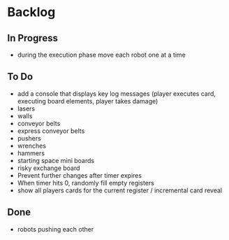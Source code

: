 # Backlog

## In Progress
* during the execution phase move each robot one at a time

## To Do
* add a console that displays key log messages (player executes card, executing board elements, player takes damage)
* lasers
* walls
* conveyor belts
* express conveyor belts
* pushers
* wrenches
* hammers
* starting space mini boards
* risky exchange board
* Prevent further changes after timer expires
* When timer hits 0, randomly fill empty registers
* show all players cards for the current register / incremental card reveal

## Done
* robots pushing each other
